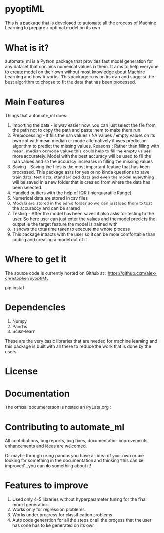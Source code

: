 # pyoptiML
This is a package that is developed to automate all the process of Machine Learning to prepare a optimal model on its own

# What is it?
automate_ml is a Python package that provides fast model generation for any dataset that contains numerical values in them. It aims to help everyone to create model on their own without most knowledge about Machine Learning and how it works. This package runs on its own and suggest the best algorithm to choose to fit the data that has been processed. 

# Main Features
Things that automate_ml does:
1. Importing the data - is way easier now, you can just select the file from the path not to copy the path and paste them to make them run.
2. Preprocessing - It fills the nan values / NA values /  empty values on its own not with mean median or mode alternatively it uses prediction algorithm to predict the missing values. 
Reasons : 
Rather than filling with mean, median or mode values this could help to fill the empty values more accurately.
Model with the best accuracy will be used to fill the nan values and so the accuracy increases in filling the missing values
3. Saving - Saving the files is the most important feature that has been processed. This package asks for yes or no kinda questions to save train data, test data, standardized data and even the model everything will be saved in a new folder that is created from where the data has been selected.
4. Handled outliers with the help of IQR (Interquaratile Range)
5. Numerical data are stored in csv files
6. Models are stored in the same folder so we can just load them to test the accuraccy and can be shared
7. Testing - After the model has been saved it also asks for testing to the user. So here user can just enter the values and the model predicts the output ie the target feature the model is trained with
8. It shows the total time taken to execute the whole process
9. This package intracts with the user so it can be more comfortable than coding and creating a model out of it

# Where to get it

The source code is currently hosted on Github at : https://github.com/alex-christopher/pyoptiML

pip install 

# Dependencies
1. Numpy
2. Pandas
3. Scikit-learn

These are the very basic libraries that are needed for machine learning and this package is built with all these to reduce the work that is done by the users

# License

# Documentation
The official documentation is hosted an PyData.org : 

# Contributing to automate_ml

All contributions, bug reports, bug fixes, documentation improvements, enhancements and ideas are welcomed.

Or maybe through using pandas you have an idea of your own or are looking for something in the documentation and thinking ‘this can be improved’...you can do something about it!

# Features to improve
1. Used only 4-5 libraries without hyperparameter tuning for the final model generation.
2. Works only for regression problems 
3. Works under progress for classification problems
4. Auto code generation for all the steps or all the progess that the user has done has to be generated on its own 
